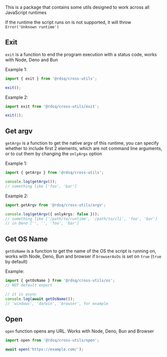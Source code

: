 This is a package that contains some utils designed to work across all JavaScript runtimes

If the runtime the script runs on is not supported, it will throw `Error('Unknown runtime')`

## Exit

`exit` is a function to end the program execution with a status code, works with Node, Deno and Bun

Example 1:

```ts
import { exit } from '@rdsq/cross-utils';

exit();
```

Example 2:

```ts
import exit from '@rdsq/cross-utils/exit';

exit(1);
```

## Get argv

`getArgv` is a function to get the native argv of this runtime, you can specify whether to include first 2 elements, which are not command line arguments, or to cut them by changing the `onlyArgs` option

Example 1:

```ts
import { getArgv } from '@rdsq/cross-utils';

console.log(getArgv());
// something like ['foo', 'bar']
```

Example 2:

```ts
import getArgv from '@rdsq/cross-utils/argv';

console.log(getArgv({ onlyArgs: false }));
// something like ['/path/to/runtime', '/path/to/cli', 'foo', 'bar']
// in Deno ['', '', 'foo', 'bar']
```

## Get OS Name

`getOsName` is a function to get the name of the OS the script is running on, works with Node, Deno, Bun and browser if `browserAsOs` is set on `true` (`true` by default)

Example:

```ts
import { getOsName } from '@rdsq/cross-utils/os';
// NOT default export

// it is async
console.log(await getOsName());
// 'windows', 'darwin', 'browser', for example
```

## Open

`open` function opens any URL. Works with Node, Deno, Bun and Browser

```ts
import open from '@rdsq/cross-utils/open';

await open('https://example.com/');
```
